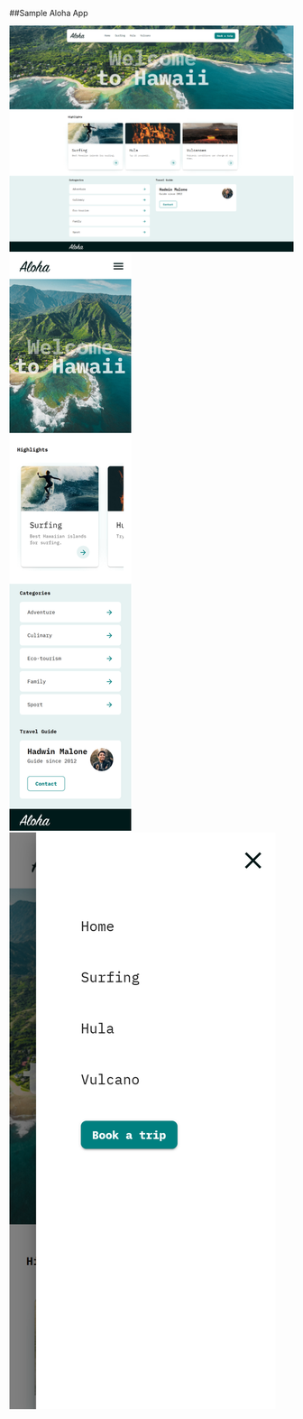 ##Sample Aloha App

![Full Screen](public/assets/images/screenshot1.png)
![Mobile](public/assets/images/screenshot2.png)
![Menu Opened](public/assets/images/screenshot3.png)
